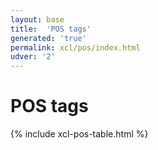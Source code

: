```yaml
---
layout: base
title:  'POS tags'
generated: 'true'
permalink: xcl/pos/index.html
udver: '2'
---
```


# POS tags

{% include xcl-pos-table.html %}
